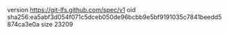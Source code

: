 version https://git-lfs.github.com/spec/v1
oid sha256:ea5abf3d054f071c5dceb050de96bcbb9e5bf9191035c7841beedd5874ca3e0a
size 23209
